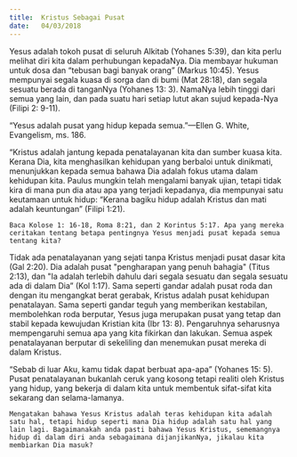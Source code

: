 ```yaml
---
title:  Kristus Sebagai Pusat
date:   04/03/2018
---
```


Yesus adalah tokoh pusat di seluruh Alkitab (Yohanes 5:39), dan kita perlu melihat diri kita dalam perhubungan kepadaNya. Dia membayar hukuman untuk dosa dan “tebusan bagi banyak orang” (Markus 10:45). Yesus mempunyai segala kuasa di sorga dan di bumi (Mat 28:18), dan segala sesuatu berada di tanganNya (Yohanes 13: 3). NamaNya lebih tinggi dari semua yang lain, dan pada suatu hari setiap lutut akan sujud kepada-Nya (Filipi 2: 9-11).

“Yesus adalah pusat yang hidup kepada semua.”—Ellen G. White, Evangelism, ms. 186.

“Kristus adalah jantung kepada penatalayanan kita dan sumber kuasa kita. Kerana Dia, kita menghasilkan kehidupan yang berbaloi untuk dinikmati, menunjukkan kepada semua bahawa Dia adalah fokus utama dalam kehidupan kita. Paulus mungkin telah mengalami banyak ujian, tetapi tidak kira di mana pun dia atau apa yang terjadi kepadanya, dia mempunyai satu keutamaan untuk hidup: “Kerana bagiku hidup adalah Kristus dan mati adalah keuntungan” (Filipi 1:21).

`Baca Kolose 1: 16-18, Roma 8:21, dan 2 Korintus 5:17. Apa yang mereka ceritakan tentang betapa pentingnya Yesus menjadi pusat kepada semua tentang kita?`

Tidak ada penatalayanan yang sejati tanpa Kristus menjadi pusat dasar kita (Gal 2:20). Dia adalah pusat "pengharapan yang penuh bahagia" (Titus 2:13), dan "Ia adalah terlebih dahulu dari segala sesuatu dan segala sesuatu ada di dalam Dia” (Kol 1:17).  Sama seperti gandar adalah pusat roda dan dengan itu mengangkat berat gerabak, Kristus adalah pusat kehidupan penatalayan. Sama seperti gandar teguh yang memberikan kestabilan, membolehkan roda berputar, Yesus juga merupakan pusat yang tetap dan stabil kepada kewujudan Kristian kita (Ibr 13: 8). Pengaruhnya seharusnya mempengaruhi semua apa yang kita fikirkan dan lakukan. Semua aspek penatalayanan berputar di sekeliling dan menemukan pusat mereka di dalam Kristus.

“Sebab di luar Aku, kamu tidak dapat berbuat apa-apa” (Yohanes 15: 5).  Pusat penatalayanan bukanlah ceruk yang kosong tetapi realiti oleh Kristus yang hidup, yang bekerja di dalam kita untuk membentuk sifat-sifat kita sekarang dan selama-lamanya.

`Mengatakan bahawa Yesus Kristus adalah teras kehidupan kita adalah satu hal, tetapi hidup seperti mana Dia hidup adalah satu hal yang lain lagi. Bagaimanakah anda pasti bahawa Yesus Kristus, sememangnya hidup di dalam diri anda sebagaimana dijanjikanNya, jikalau kita membiarkan Dia masuk?`